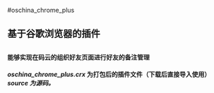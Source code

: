 #oschina_chrome_plus
<h2>基于谷歌浏览器的插件<h2>
<h4>能够实现在码云的组织好友页面进行好友的备注管理<h4>
<i>oschina_chrome_plus.crx</i> 为打包后的插件文件（下载后直接导入使用）<br>
<i>source<i> 为源码。

